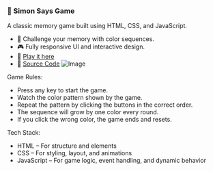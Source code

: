 ### 🔵 Simon Says Game

A classic memory game built using HTML, CSS, and JavaScript.
- 🧠 Challenge your memory with color sequences.
- 🎮 Fully responsive UI and interactive design.
- 🚀 [Play it here](https://atharva-rane.github.io/simon-says-game/)
- 📂 [Source Code](https://github.com/atharva-rane/simon-says-game)
![Image](https://github.com/user-attachments/assets/e054ba1d-fa7f-4024-8f8f-7f1b906a74af)

Game Rules:
  - Press any key to start the game.
  - Watch the color pattern shown by the game.
  - Repeat the pattern by clicking the buttons in the correct order.
  - The sequence will grow by one color every round.
  - If you click the wrong color, the game ends and resets.

Tech Stack:
 - HTML – For structure and elements
 - CSS – For styling, layout, and animations
 - JavaScript – For game logic, event handling, and dynamic behavior
